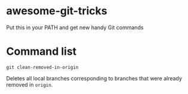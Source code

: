 # awesome-git-tricks
Put this in your PATH and get new handy Git commands

# Command list

`git clean-removed-in-origin`

Deletes all local branches corresponding to branches that were
already removed in `origin`.
